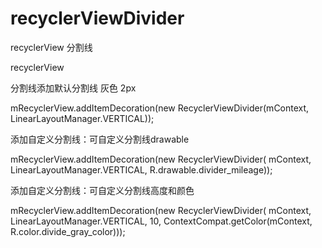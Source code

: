 # recyclerViewDivider
recyclerView 分割线

recyclerView

 分割线添加默认分割线  灰色 2px 
 
 mRecyclerView.addItemDecoration(new RecyclerViewDivider(mContext, LinearLayoutManager.VERTICAL));
 
  添加自定义分割线：可自定义分割线drawable
  
 mRecyclerView.addItemDecoration(new RecyclerViewDivider(
    mContext, LinearLayoutManager.VERTICAL, R.drawable.divider_mileage));
    
 添加自定义分割线：可自定义分割线高度和颜色
 
   mRecyclerView.addItemDecoration(new RecyclerViewDivider(
      mContext, LinearLayoutManager.VERTICAL, 10, ContextCompat.getColor(mContext, R.color.divide_gray_color)));
